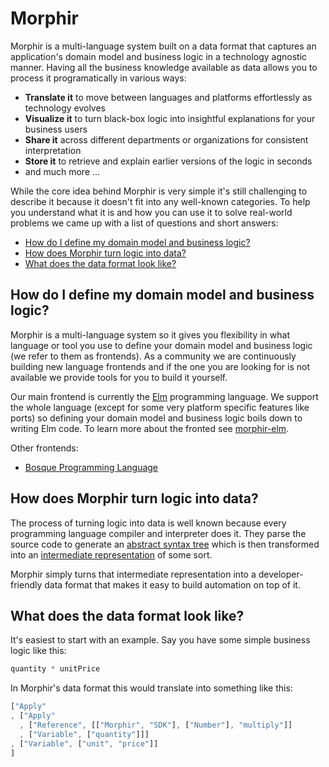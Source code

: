 # Morphir

Morphir is a multi-language system built on a data format that captures an application's domain model and business logic in a technology agnostic manner. Having all the business knowledge available as data allows you to process it programatically in various ways:

- **Translate it** to move between languages and platforms effortlessly as technology evolves
- **Visualize it** to turn black-box logic into insightful explanations for your business users
- **Share it** across different departments or organizations for consistent interpretation
- **Store it** to retrieve and explain earlier versions of the logic in seconds
- and much more ...

While the core idea behind Morphir is very simple it's still challenging to describe it because it doesn't fit into any well-known categories. To help you understand what it is and how you can use it to solve real-world problems we came up with a list of questions and short answers:

- [How do I define my domain model and business logic?](#how-do-I-define-my-domain-model-and-business-logic)
- [How does Morphir turn logic into data?](#how-does-morphir-turn-logic-into-data)
- [What does the data format look like?](#what-does-the-data-format-look-like)


## How do I define my domain model and business logic?

Morphir is a multi-language system so it gives you flexibility in what language or tool you use to define your domain model and business logic (we refer to them as frontends). As a community we are continuously building new language frontends and if the one you are looking for is not available we provide tools for you to build it yourself.

Our main frontend is currently the [Elm](https://elm-lang.org/) programming language. We support the whole language (except for some very platform specific features like ports) so defining your domain model and business logic boils down to writing Elm code. To learn more about the fronted see [morphir-elm](https://github.com/Morgan-Stanley/morphir-elm).

Other frontends:

- [Bosque Programming Language](https://github.com/Morgan-Stanley/morphir-bosque)

## How does Morphir turn logic into data?

The process of turning logic into data is well known because every programming language compiler and interpreter does it. They parse the source code to generate an [abstract syntax tree](https://en.wikipedia.org/wiki/Abstract_syntax_tree) which is then transformed into an [intermediate representation](https://en.wikipedia.org/wiki/Intermediate_representation) of some sort.

Morphir simply turns that intermediate representation into a developer-friendly data format that makes it easy to build automation on top of it.

## What does the data format look like?

It's easiest to start with an example. Say you have some simple business logic like this:

```javascript
quantity * unitPrice
```

In Morphir's data format this would translate into something like this:

```javascript
["Apply"
, ["Apply"
  , ["Reference", [["Morphir", "SDK"], ["Number"], "multiply"]]
  , ["Variable", ["quantity"]]]
, ["Variable", ["unit", "price"]]
]
```
